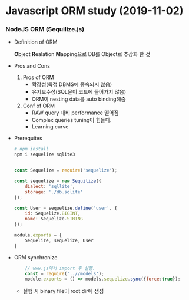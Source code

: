 # Javascript ORM study (2019-11-02)

### NodeJS ORM (Sequilize.js)

- Definition of ORM

    **O**bject **R**ealation **M**apping으로 DB를 Object로 추상화 한 것

- Pros and Cons

    1. Pros of ORM  
        - 확장성(특정 DBMS에 종속되지 않음)
        - 유지보수성(SQL문이 코드에 들어가지 않음)
        - ORM이 nesting data를 auto binding해줌
    2. Conf of ORM  
        - RAW query 대비 performance 떨어짐  
        - Complex queries tuning이 힘들다.  
        - Learning curve

- Prerequites

    ~~~bash
    # npm install
    npm i sequelize sqlite3
    ~~~

    ~~~javascript
    
    const Sequelize = require('sequelize');

    const sequelize = new Sequilize({
        dialect: 'sqllite',
        storage: './db.sqlite'
    });

    const User = sequelize.define('user', {
        id: Sequelize.BIGINT,
        name: Sequelize.STRING
    });

    module.exports = {
        Sequelize, sequelize, User
    }
    ~~~

- ORM synchronize

    ~~~javascript
        // www.js에서 import 후 실행.
        const = require('..//models');
        module.exports = () => models.sequelize.sync({force:true});
    ~~~
    
    - 실행 시 binary file이 root dir에 생성
